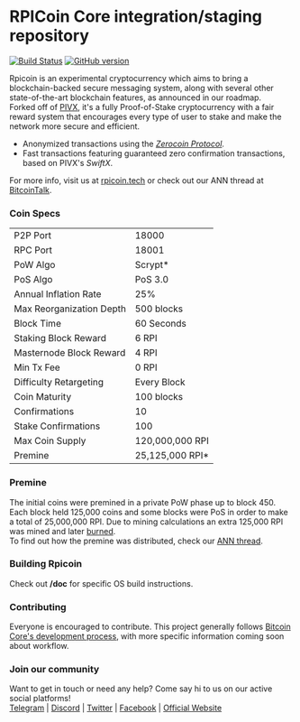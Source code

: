 RPICoin Core integration/staging repository
=====================================

[![Build Status](https://travis-ci.org/rpicoin/rpicore.svg?branch=master)](https://travis-ci.org/rpicoin/rpicore) [![GitHub version](https://badge.fury.io/gh/rpicoin%2Fcore.svg)](https://badge.fury.io/gh/rpicoin%2core)

Rpicoin is an experimental cryptocurrency which aims to bring a blockchain-backed secure messaging system, along with several other state-of-the-art blockchain features, as announced in our roadmap.<br>
Forked off of [PIVX](https://github.com/PIVX-Project/PIVX), it's a fully Proof-of-Stake cryptocurrency with a fair reward system that encourages every type of user to stake and make the network more secure and efficient.

- Anonymized transactions using the [_Zerocoin Protocol_](https://en.wikipedia.org/wiki/Zerocoin_protocol).
- Fast transactions featuring guaranteed zero confirmation transactions, based on PIVX's _SwiftX_.

For more info, visit us at [rpicoin.tech](http://rpicoin.tech) or check out our ANN thread at [BitcoinTalk](https://bitcointalk.org/index.php?topic=4481839).

### Coin Specs

<table>
<tr><td>P2P Port</td><td>18000</td></tr>
<tr><td>RPC Port</td><td>18001</td></tr>
<tr><td>PoW Algo</td><td>Scrypt*</td></tr>
<tr><td>PoS Algo</td><td>PoS 3.0</td></tr>
<tr><td>Annual Inflation Rate</td><td>25%</td></tr>
<tr><td>Max Reorganization Depth</td><td>500 blocks</td></tr>
<tr><td>Block Time</td><td>60 Seconds</td></tr>
<tr><td>Staking Block Reward</td><td>6 RPI</td></tr>
<tr><td>Masternode Block Reward</td><td>4 RPI</td></tr>
<tr><td>Min Tx Fee</td><td>0 RPI</td></tr>
<tr><td>Difficulty Retargeting</td><td>Every Block</td></tr>
<tr><td>Coin Maturity</td><td>100 blocks</td></tr>
<tr><td>Confirmations</td><td>10</td></tr>
<tr><td>Stake Confirmations</td><td>100</td></tr>
<tr><td>Max Coin Supply</td><td>120,000,000 RPI</td></tr>
<tr><td>Premine</td><td>25,125,000 RPI*</td></tr>
</table>

### Premine
The initial coins were premined in a private PoW phase up to block 450. Each block held 125,000 coins and some blocks were PoS in order to make a total of 25,000,000 RPI. Due to mining calculations an extra 125,000 RPI was mined and later [burned](https://explorer.rpicoin.tech/tx/ccabff166654a078da5cda2aa758e1f801f14e8886c8b2fcc9e2d32126755fb9).<br>
To find out how the premine was distributed, check our [ANN thread](https://bitcointalk.org/index.php?topic=2561885).

### Building Rpicoin
Check out <b>/doc</b> for specific OS build instructions.

### Contributing
Everyone is encouraged to contribute. This project generally follows [Bitcoin Core's development process](https://github.com/bitcoin/bitcoin/blob/master/CONTRIBUTING.md), with more specific information coming soon about workflow.

### Join our community
Want to get in touch or need any help? Come say hi to us on our active social platforms!<br>
[Telegram](https://t.me/rpicoinchat) | [Discord](https://discord.gg/c7dvEXt) | [Twitter](http://twitter.com/RpicoinTech/) | [Facebook](https://facebook.com/RpicoinTech) | [Official Website](https://rpicoin.tech/)
